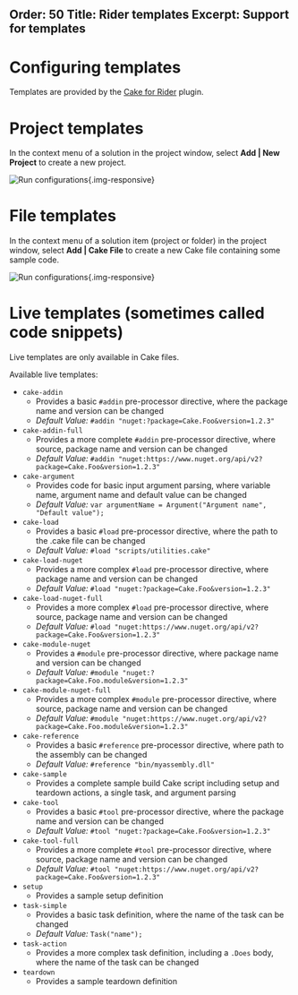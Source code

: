 Order: 50
Title: Rider templates
Excerpt: Support for templates
---

# Configuring templates

Templates are provided by the [Cake for Rider](https://plugins.jetbrains.com/plugin/15729-cake-rider) plugin.

# Project templates

In the context menu of a solution in the project window, 
select **Add | New Project** to create a new project.

![Run configurations](/assets/img/cake-rider/docs/project-templates.png){.img-responsive}

# File templates

In the context menu of a solution item (project or folder) in the project window, 
select **Add | Cake File** to create a new Cake file containing some sample code.

![Run configurations](/assets/img/cake-rider/docs/item-templates.png){.img-responsive}

# Live templates (sometimes called code snippets)

Live templates are only available in Cake files.

Available live templates:

* `cake-addin`
  * Provides a basic `#addin` pre-processor directive, where the package name and version can be changed
  * _Default Value:_ `#addin "nuget:?package=Cake.Foo&version=1.2.3"`
* `cake-addin-full`
  * Provides a more complete `#addin` pre-processor directive, where source, package name and version can be changed
  * _Default Value:_ `#addin "nuget:https://www.nuget.org/api/v2?package=Cake.Foo&version=1.2.3"`
* `cake-argument`
  * Provides code for basic input argument parsing, where variable name, argument name and default value can be changed
  * _Default Value:_ `var argumentName = Argument("Argument name", "Default value");`
* `cake-load`
  * Provides a basic `#load` pre-processor directive, where the path to the .cake file can be changed
  * _Default Value:_ `#load "scripts/utilities.cake"`
* `cake-load-nuget`
  * Provides a more complex `#load` pre-processor directive, where package name and version can be changed
  * _Default Value:_ `#load "nuget:?package=Cake.Foo&version=1.2.3"`
* `cake-load-nuget-full`
  * Provides a more complex `#load` pre-processor directive, where source, package name and version can be changed
  * _Default Value:_ `#load "nuget:https://www.nuget.org/api/v2?package=Cake.Foo&version=1.2.3"`
* `cake-module-nuget`
  * Provides a `#module` pre-processor directive, where package name and version can be changed
  * _Default Value:_ `#module "nuget:?package=Cake.Foo.module&version=1.2.3"`
* `cake-module-nuget-full`
  * Provides a more complex `#module` pre-processor directive, where source, package name and version can be changed
  * _Default Value:_ `#module "nuget:https://www.nuget.org/api/v2?package=Cake.Foo.module&version=1.2.3"`
* `cake-reference`
  * Provides a basic `#reference` pre-processor directive, where path to the assembly can be changed
  * _Default Value:_ `#reference "bin/myassembly.dll"`
* `cake-sample`
  * Provides a complete sample build Cake script including setup and teardown actions, a single task, and argument parsing
* `cake-tool`
  * Provides a basic `#tool` pre-processor directive, where the package name and version can be changed
  * _Default Value:_ `#tool "nuget:?package=Cake.Foo&version=1.2.3"`
* `cake-tool-full`
  * Provides a more complete `#tool` pre-processor directive, where source, package name and version can be changed
  * _Default Value:_ `#tool "nuget:https://www.nuget.org/api/v2?package=Cake.Foo&version=1.2.3"`
* `setup`
  * Provides a sample setup definition
* `task-simple`
  * Provides a basic task definition, where the name of the task can be changed
  * _Default Value:_ `Task("name");`
* `task-action`
  * Provides a more complex task definition, including a `.Does` body, where the name of the task can be changed
* `teardown`
  * Provides a sample teardown definition
